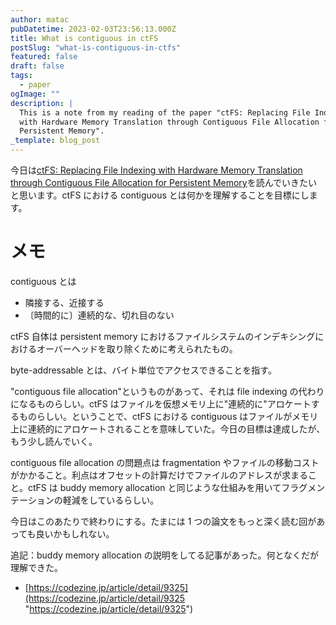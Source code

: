 ```yaml
---
author: matac
pubDatetime: 2023-02-03T23:56:13.000Z
title: What is contiguous in ctFS
postSlug: "what-is-contiguous-in-ctfs"
featured: false
draft: false
tags:
  - paper
ogImage: ""
description: |
  This is a note from my reading of the paper "ctFS: Replacing File Indexing
  with Hardware Memory Translation through Contiguous File Allocation for
  Persistent Memory".
_template: blog_post
---
```


今日は[ctFS: Replacing File Indexing with Hardware Memory Translation through Contiguous File Allocation for Persistent Memory](https://www.usenix.org/conference/fast22/presentation/li "ctFS: Replacing File Indexing with Hardware Memory Translation through Contiguous File Allocation for Persistent Memory")を読んでいきたいと思います。ctFS における contiguous とは何かを理解することを目標にします。

# メモ

contiguous とは

- 隣接する、近接する
- 〔時間的に〕連続的な、切れ目のない

ctFS 自体は persistent memory におけるファイルシステムのインデキシングにおけるオーバーヘッドを取り除くために考えられたもの。

byte-addressable とは、バイト単位でアクセスできることを指す。

"contiguous file allocation"というものがあって、それは file indexing の代わりになるものらしい。ctFS はファイルを仮想メモリ上に"連続的に"アロケートするものらしい。ということで、ctFS における contiguous はファイルがメモリ上に連続的にアロケートされることを意味していた。今日の目標は達成したが、もう少し読んでいく。

contiguous file allocation の問題点は fragmentation やファイルの移動コストがかかること。利点はオフセットの計算だけでファイルのアドレスが求まること。ctFS は buddy memory allocation と同じような仕組みを用いてフラグメンテーションの軽減をしているらしい。

今日はこのあたりで終わりにする。たまには 1 つの論文をもっと深く読む回があっても良いかもしれない。

追記：buddy memory allocation の説明をしてる記事があった。何となくだが理解できた。

- [https://codezine.jp/article/detail/9325](https://codezine.jp/article/detail/9325 "https://codezine.jp/article/detail/9325")
